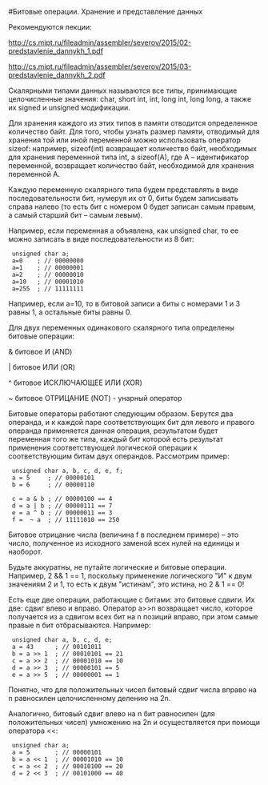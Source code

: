 #Битовые операции. Хранение и представление данных

Рекомендуются лекции:

http://cs.mipt.ru/fileadmin/assembler/severov/2015/02-predstavlenie_dannykh_1.pdf

http://cs.mipt.ru/fileadmin/assembler/severov/2015/03-predstavlenie_dannykh_2.pdf

Скалярными типами данных называются все типы, принимающие целочисленные значения: char, short int, int, long int, long long, а также их signed и unsigned модификации.

Для хранения каждого из этих типов в памяти отводится определенное количество байт. 
Для того, чтобы узнать размер памяти, отводимый для хранения той или иной переменной можно использовать оператор sizeof: например, sizeof(int) возвращает количество байт, необходимых для хранения переменной типа int, а sizeof(A), где A – идентификатор переменной, возвращает количество байт, необходимой для хранения переменной A.

Каждую переменную скалярного типа будем представлять в виде последовательности бит, нумеруя их от 0, биты будем записывать справа налево (то есть бит с номером 0 будет записан самым правым, а самый старший бит – самым левым).

Например, если переменная a объявлена, как unsigned char, то ее можно записать в виде последовательности из 8 бит:

     unsigned char a;
     a=0    ; // 00000000
     a=1    ; // 00000001
     a=2    ; // 00000010
     a=10   ; // 00001010
     a=255  ; // 11111111

Например, если a=10, то в битовой записи a биты с номерами 1 и 3 равны 1, а остальные биты равны 0.

Для двух переменных одинакового скалярного типа определены битовые операции:

& битовое И (AND)

| битовое ИЛИ (OR)

^ битовое ИСКЛЮЧАЮЩЕЕ ИЛИ (XOR)

~ битовое ОТРИЦАНИЕ (NOT) - унарный оператор

Битовые операторы работают следующим образом. Берутся два операнда, и к каждой паре соответствующих бит для левого и правого операнда применяется данная операция, результатом будет переменная того же типа, каждый бит которой есть результат применения соответствующей логической операции к соответствующим битам двух операндов. Рассмотрим пример:

     unsigned char a, b, c, d, e, f;
     a = 5     ; // 00000101
     b = 6     ; // 00000110
     
     c = a & b ; // 00000100 == 4
     d = a | b ; // 00000111 == 7
     e = a ^ b ; // 00000011 == 3
     f =  ~ a  ; // 11111010 == 250
Битовое отрицание числа (величина f в последнем примере) – это число, полученное из исходного заменой всех нулей на единицы и наоборот.

Будьте аккуратны, не путайте логические и битовые операции. Например, 2 && 1 == 1, поскольку применение логического "И" к двум значениям 2 и 1, то есть к двум "истинам", это истина, но 2 & 1 == 0!

Есть еще две операции, работающие с битами: это битовые сдвиги. Их две: сдвиг влево и вправо. Оператор a>>n возвращает число, которое получается из a сдвигом всех бит на n позиций вправо, при этом самые правые n бит отбрасываются. Например:

     unsigned char a, b, c, d, e;
     a = 43      ; // 00101011
     b = a >> 1  ; // 00010101 == 21
     c = a >> 2  ; // 00001010 == 10
     d = a >> 3  ; // 00000101 == 5
     e = a >> 5  ; // 00000001 == 1
Понятно, что для положительных чисел битовый сдвиг числа вправо на n равносилен целочисленному делению на 2n.

Аналогично, битовый сдвиг влево на n бит равносилен (для положительных чисел) умножению на 2n и осуществляется при помощи оператора <<:

     unsigned char a;
     a = 5       ; // 00000101
     b = a << 1  ; // 00001010 == 10
     c = a << 2  ; // 00010100 == 20
     d = 2 << 3  ; // 00101000 == 40
